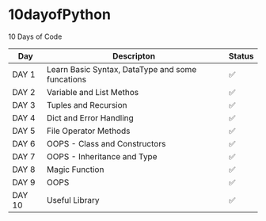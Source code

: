 # 10dayofPython
10 Days of Code

 |Day | Descripton | Status |
|--|--|--|
| DAY 1 |Learn Basic Syntax, DataType and some funcations |✅|
| DAY 2 | Variable and List Methos | ✅ |
| DAY 3 | Tuples and Recursion |✅ |
| DAY 4 | Dict and Error Handling| ✅|
| DAY 5  | File Operator Methods| ✅|
| DAY 6  | OOPS - Class and Constructors| ✅|
| DAY 7 | OOPS - Inheritance and Type | ✅|
| DAY 8 | Magic Function | ✅|
| DAY 9 | OOPS|✅ |
| DAY 10 | Useful Library | ✅|
